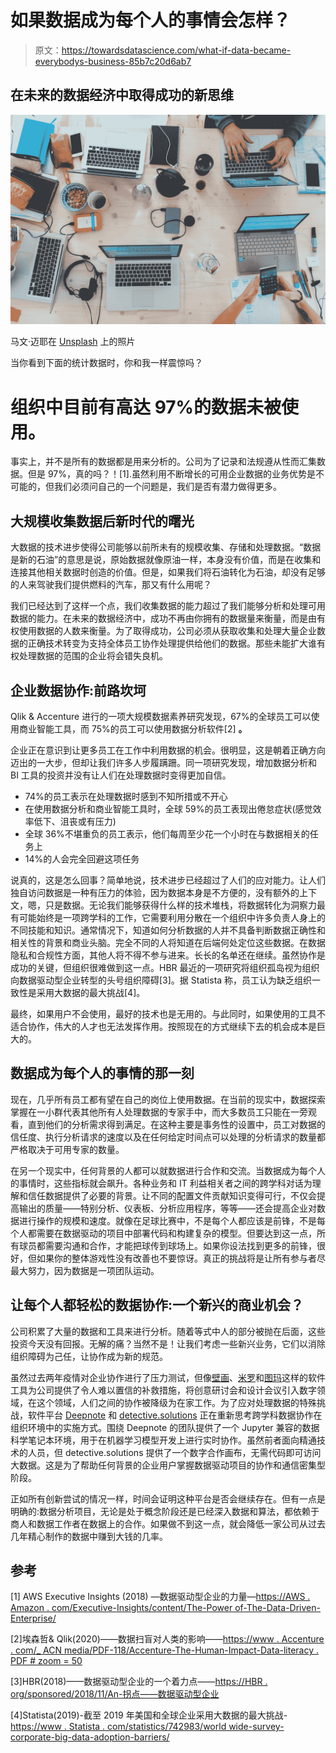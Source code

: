 # 如果数据成为每个人的事情会怎样？

> 原文：<https://towardsdatascience.com/what-if-data-became-everybodys-business-85b7c20d6ab7>

## 在未来的数据经济中取得成功的新思维

![](img/1ace1ea6e7eadfb26c4f0da7a5111a6c.png)

马文·迈耶在 [Unsplash](https://unsplash.com?utm_source=medium&utm_medium=referral) 上的照片

当你看到下面的统计数据时，你和我一样震惊吗？

# 组织中目前有高达 97%的数据未被使用。

事实上，并不是所有的数据都是用来分析的。公司为了记录和法规遵从性而汇集数据。但是 97%，真的吗？！[1].虽然利用不断增长的可用企业数据的业务优势是不可能的，但我们必须问自己的一个问题是，我们是否有潜力做得更多。

## **大规模收集数据后新时代的曙光**

大数据的技术进步使得公司能够以前所未有的规模收集、存储和处理数据。“数据是新的石油”的意思是说，原始数据就像原油一样，本身没有价值，而是在收集和连接其他相关数据时创造的价值。但是，如果我们将石油转化为石油，却没有足够的人来驾驶我们提供燃料的汽车，那又有什么用呢？

我们已经达到了这样一个点，我们收集数据的能力超过了我们能够分析和处理可用数据的能力。在未来的数据经济中，成功不再由你拥有的数据量来衡量，而是由有权使用数据的人数来衡量。为了取得成功，公司必须从获取收集和处理大量企业数据的正确技术转变为支持全体员工协作处理提供给他们的数据。那些未能扩大谁有权处理数据的范围的企业将会错失良机。

## **企业数据协作:前路坎坷**

Qlik & Accenture 进行的一项大规模数据素养研究发现，67%的全球员工可以使用商业智能工具，而 75%的员工可以使用数据分析软件[2] **。**

企业正在意识到让更多员工在工作中利用数据的机会。很明显，这是朝着正确方向迈出的一大步，但却让我们许多人步履蹒跚。同一项研究发现，增加数据分析和 BI 工具的投资并没有让人们在处理数据时变得更加自信。

*   74%的员工表示在处理数据时感到不知所措或不开心
*   在使用数据分析和商业智能工具时，全球 59%的员工表现出倦怠症状(感觉效率低下、沮丧或有压力)
*   全球 36%不堪重负的员工表示，他们每周至少花一个小时在与数据相关的任务上
*   14%的人会完全回避这项任务

说真的，这是怎么回事？简单地说，技术进步已经超过了人们的应对能力。让人们独自访问数据是一种有压力的体验，因为数据本身是不方便的，没有额外的上下文，嗯，只是数据。无论我们能够获得什么样的技术堆栈，将数据转化为洞察力最有可能始终是一项跨学科的工作，它需要利用分散在一个组织中许多负责人身上的不同技能和知识。通常情况下，知道如何分析数据的人并不具备判断数据正确性和相关性的背景和商业头脑。完全不同的人将知道在后端何处定位这些数据。在数据隐私和合规性方面，其他人将不得不参与进来。长长的名单还在继续。虽然协作是成功的关键，但组织很难做到这一点。HBR 最近的一项研究将组织孤岛视为组织向数据驱动型企业转型的头号组织障碍[3]。据 Statista 称，员工认为缺乏组织一致性是采用大数据的最大挑战[4]。

最终，如果用户不会使用，最好的技术也是无用的。与此同时，如果使用的工具不适合协作，伟大的人才也无法发挥作用。按照现在的方式继续下去的机会成本是巨大的。

## **数据成为每个人的事情的那一刻**

现在，几乎所有员工都有望在自己的岗位上使用数据。在当前的现实中，数据探索掌握在一小群代表其他所有人处理数据的专家手中，而大多数员工只能在一旁观看，直到他们的分析需求得到满足。在这种主要是事务性的设置中，员工对数据的信任度、执行分析请求的速度以及在任何给定时间点可以处理的分析请求的数量都严格取决于可用专家的数量。

在另一个现实中，任何背景的人都可以就数据进行合作和交流。当数据成为每个人的事情时，这些指标就会飙升。各种业务和 IT 利益相关者之间的跨学科对话为理解和信任数据提供了必要的背景。让不同的配置文件贡献知识变得可行，不仅会提高输出的质量——特别分析、仪表板、分析应用程序，等等——还会提高企业对数据进行操作的规模和速度。就像在足球比赛中，不是每个人都应该是前锋，不是每个人都需要在数据驱动的项目中部署代码和构建复杂的模型。但要达到这一点，所有球员都需要沟通和合作，才能把球传到球场上。如果你设法找到更多的前锋，很好，但如果你的整体游戏性没有改善也不要惊讶。真正的挑战将是让所有参与者尽最大努力，因为数据是一项团队运动。

## 让每个人都轻松的数据协作:一个新兴的商业机会？

公司积累了大量的数据和工具来进行分析。随着等式中人的部分被抛在后面，这些投资今天没有回报。无解的痛？当然不是！让我们考虑一些新兴业务，它们以消除组织障碍为己任，让协作成为新的规范。

虽然过去两年疫情对企业协作进行了压力测试，但像[壁画](https://miro.com/)、[米罗](https://miro.com/)和[图玛](https://www.figma.com)这样的软件工具为公司提供了令人难以置信的补救措施，将创意研讨会和设计会议引入数字领域，在这个领域，人们之间的协作被降级为在家工作。为了应对处理数据的特殊挑战，软件平台 [Deepnote](https://deepnote.com/) 和 [detective.solutions](https://www.detective-solution.com) 正在重新思考跨学科数据协作在组织环境中的实施方式。围绕 Deepnote 的团队提供了一个 Jupyter 兼容的数据科学笔记本环境，用于在机器学习模型开发上进行实时协作。虽然前者面向精通技术的人员，但 detective.solutions 提供了一个数字合作画布，无需代码即可访问大数据。这是为了帮助任何背景的企业用户掌握数据驱动项目的协作和通信密集型阶段。

正如所有创新尝试的情况一样，时间会证明这种平台是否会继续存在。但有一点是明确的:数据分析项目，无论是处于概念阶段还是已经深入数据和算法，都依赖于商人和数据工作者在数据上的合作。如果做不到这一点，就会降低一家公司从过去几年精心制作的数据中赚到大钱的几率。

## 参考

[1] AWS Executive Insights (2018) —数据驱动型企业的力量—[https://AWS . Amazon . com/Executive-Insights/content/The-Power of-The-Data-Driven-Enterprise/](https://aws.amazon.com/executive-insights/content/the-power-of-the-data-driven-enterprise/)

[2]埃森哲& Qlik(2020)——数据扫盲对人类的影响——[https://www . Accenture . com/_ ACN media/PDF-118/Accenture-The-Human-Impact-Data-literacy . PDF # zoom = 50](https://www.accenture.com/_acnmedia/PDF-118/Accenture-The-Human-Impact-Data-Literacy.pdf#zoom=50)

[3]HBR(2018)——数据驱动型企业的一个着力点——[https://HBR . org/sponsored/2018/11/An-拐点——数据驱动型企业](https://hbr.org/sponsored/2018/11/an-inflection-point-for-the-data-driven-enterprise)

[4]Statista(2019)-截至 2019 年美国和全球企业采用大数据的最大挑战-[https://www . Statista . com/statistics/742983/world wide-survey-corporate-big-data-adoption-barriers/](https://www.statista.com/statistics/742983/worldwide-survey-corporate-big-data-adoption-barriers/)